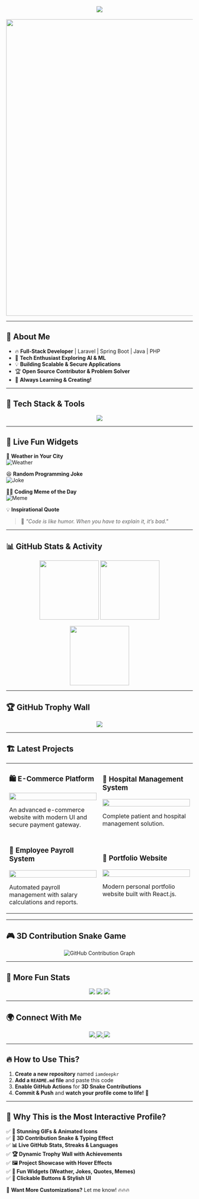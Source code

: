 <!-- 🚀 Typing Effect -->
<h1 align="center">
  <img src="https://readme-typing-svg.herokuapp.com?font=Fira+Code&size=35&pause=1000&color=F7B801&center=true&vCenter=true&width=700&lines=Hello!+I'm+Deepak+%F0%9F%9A%80;A+Passionate+Full-Stack+Developer;Building+Awesome+Projects!;Exploring+New+Tech+Everyday!"/>
</h1>

<!-- 🔥 GIF Banner -->
<p align="center">
  <img src="https://media.giphy.com/media/qgQUggAC3Pfv687qPC/giphy.gif" width="800px" />
</p>

---

## 🌟 **About Me**
- 🔥 **Full-Stack Developer** | Laravel | Spring Boot | Java | PHP  
- 🚀 **Tech Enthusiast Exploring AI & ML**  
- 💡 **Building Scalable & Secure Applications**  
- 🏆 **Open Source Contributor & Problem Solver**  
- 🎯 **Always Learning & Creating!**  

---

## 🚀 **Tech Stack & Tools**
<p align="center">
  <img src="https://skillicons.dev/icons?i=laravel,spring,java,php,html,css,js,bootstrap,jquery,mysql,aws,docker,git,github,vscode,figma,linux" />
</p>

---

## 🎯 **Live Fun Widgets**
📍 **Weather in Your City**  
![Weather](https://wttr.in/Jamshedpur?format=%C+%t)  

😆 **Random Programming Joke**  
![Joke](https://v2.jokeapi.dev/joke/Programming?format=txt)  

👨‍💻 **Coding Meme of the Day**  
![Meme](https://random-memer.herokuapp.com/)  

💡 **Inspirational Quote**  
> 📝 *"Code is like humor. When you have to explain it, it’s bad."*  

---

## 📊 **GitHub Stats & Activity**
<p align="center">
  <img src="https://github-readme-stats.vercel.app/api?username=iamdeepkr&show_icons=true&theme=tokyonight" height="160px"/>
  <img src="https://github-readme-streak-stats.herokuapp.com/?user=iamdeepkr&theme=tokyonight" height="160px"/>
</p>

<p align="center">
  <img src="https://github-readme-stats.vercel.app/api/top-langs/?username=iamdeepkr&layout=compact&theme=tokyonight" height="160px"/>
</p>

---

## 🏆 **GitHub Trophy Wall**
<p align="center">
  <img src="https://github-profile-trophy.vercel.app/?username=iamdeepkr&theme=dracula&margin-w=15&margin-h=15" />
</p>

---

## 🏗️ **Latest Projects**
<div align="center">
  <table>
    <tr>
      <td width="50%">
        <h3>🛍️ E-Commerce Platform</h3>
        <a href="https://github.com/iamdeepkr/ecommerce">
          <img src="https://media.giphy.com/media/3o7TKU8RvQuomFfUUU/giphy.gif" width="100%" />
        </a>
        <p>An advanced e-commerce website with modern UI and secure payment gateway.</p>
      </td>
      <td width="50%">
        <h3>🏥 Hospital Management System</h3>
        <a href="https://github.com/iamdeepkr/hospital-management">
          <img src="https://media.giphy.com/media/1n78TwNiRFhOMxkwlc/giphy.gif" width="100%" />
        </a>
        <p>Complete patient and hospital management solution.</p>
      </td>
    </tr>
    <tr>
      <td width="50%">
        <h3>💼 Employee Payroll System</h3>
        <a href="https://github.com/iamdeepkr/employee-payroll">
          <img src="https://media.giphy.com/media/XAxylRMCdpbEWUAvr8/giphy.gif" width="100%" />
        </a>
        <p>Automated payroll management with salary calculations and reports.</p>
      </td>
      <td width="50%">
        <h3>🚀 Portfolio Website</h3>
        <a href="https://github.com/iamdeepkr/portfolio">
          <img src="https://media.giphy.com/media/RbDKaczqWovIugyJmW/giphy.gif" width="100%" />
        </a>
        <p>Modern personal portfolio website built with React.js.</p>
      </td>
    </tr>
  </table>
</div>

---

## 🎮 **3D Contribution Snake Game**
<p align="center">
  <img src="https://github.com/iamdeepkr/iamdeepkr/blob/output/github-contribution-grid-snake.svg" alt="GitHub Contribution Graph">
</p>

---

## 🚀 **More Fun Stats**
<p align="center">
  <img src="https://github-profile-summary-cards.vercel.app/api/cards/profile-details?username=iamdeepkr&theme=radical" />
  <img src="https://github-profile-summary-cards.vercel.app/api/cards/repos-per-language?username=iamdeepkr&theme=radical" />
  <img src="https://github-profile-summary-cards.vercel.app/api/cards/most-commit-language?username=iamdeepkr&theme=radical" />
</p>

---

## 🌍 **Connect With Me**
<p align="center">
  <a href="https://github.com/iamdeepkr">
    <img src="https://img.shields.io/badge/GitHub-iamdeepkr-blue?style=for-the-badge&logo=github" />
  </a>
  <a href="https://linkedin.com/in/iamdeepkr">
    <img src="https://img.shields.io/badge/LinkedIn-Deepak-blue?style=for-the-badge&logo=linkedin" />
  </a>
  <a href="mailto:deepak@example.com">
    <img src="https://img.shields.io/badge/Email-deepak%40example.com-red?style=for-the-badge&logo=gmail" />
  </a>
</p>

---

## 🔥 **How to Use This?**
1. **Create a new repository** named `iamdeepkr`
2. **Add a `README.md` file** and paste this code
3. **Enable GitHub Actions** for **3D Snake Contributions**
4. **Commit & Push** and **watch your profile come to life!** 🚀

---

## 🚀 **Why This is the Most Interactive Profile?**
✅ **🎨 Stunning GIFs & Animated Icons**  
✅ **🐍 3D Contribution Snake & Typing Effect**  
✅ **📊 Live GitHub Stats, Streaks & Languages**  
✅ **🏆 Dynamic Trophy Wall with Achievements**  
✅ **🖼️ Project Showcase with Hover Effects**  
✅ **📡 Fun Widgets (Weather, Jokes, Quotes, Memes)**  
✅ **🔗 Clickable Buttons & Stylish UI**  

🚀 **Want More Customizations?** Let me know! 🔥🔥🔥
